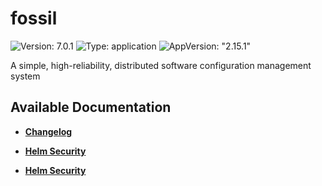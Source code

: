 # fossil

![Version: 7.0.1](https://img.shields.io/badge/Version-7.0.1-informational?style=flat-square) ![Type: application](https://img.shields.io/badge/Type-application-informational?style=flat-square) ![AppVersion: "2.15.1"](https://img.shields.io/badge/AppVersion-"2.15.1"-informational?style=flat-square)

A simple, high-reliability, distributed software configuration management system

## Available Documentation

- [**Changelog**](CHANGELOG)

- [**Helm Security**](container-security)

- [**Helm Security**](helm-security)

